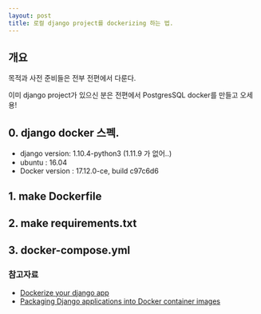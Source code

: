 ```yaml
---
layout: post
title: 로컬 django project를 dockerizing 하는 법.
---
```


## 개요
목적과 사전 준비들은 전부 전편에서 다룬다. <br>

이미 django project가 있으신 분은 전편에서 PostgresSQL docker를 만들고 오세용! <br>

## 0. django docker 스펙.
* django version: 1.10.4-python3 (1.11.9 가 없어..)
* ubuntu : 16.04
* Docker version : 17.12.0-ce, build c97c6d6

## 1. make Dockerfile

## 2. make requirements.txt

## 3. docker-compose.yml

### 참고자료
* [Dockerize your django app](https://runnable.com/docker/python/dockerize-your-django-application)
* [Packaging Django applications into Docker container images](http://michal.karzynski.pl/blog/2015/04/19/packaging-django-applications-as-docker-container-images/)
